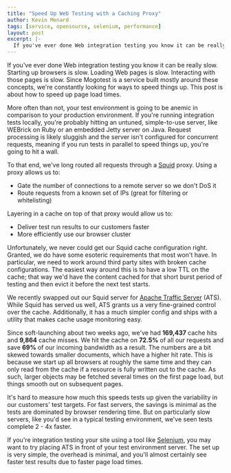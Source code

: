 ```yaml
---
title: "Speed Up Web Testing with a Caching Proxy"
author: Kevin Menard
tags: [service, opensource, selenium, performance]
layout: post
excerpt: |-
  If you've ever done Web integration testing you know it can be really slow.  Starting up browsers is slow.  Loading Web pages is slow.  Interacting with those pages is slow.  Since Mogotest is a service built mostly around these concepts, we're constantly looking for ways to speed things up.  This post is about how to speed up page load times.
---
```


If you've ever done Web integration testing you know it can be really slow.  Starting up browsers is slow.  Loading Web pages is slow.  Interacting with those pages is slow.  Since Mogotest is a service built mostly around these concepts, we're constantly looking for ways to speed things up.  This post is about how to speed up page load times.

More often than not, your test environment is going to be anemic in comparison to your production environment.  If you're running integration tests locally, you're probably hitting an untuned, simple-to-use server, like WEBrick on Ruby or an embedded Jetty server on Java.  Request processing is likely sluggish and the server isn't configured for concurrent requests, meaning if you run tests in parallel to speed things up, you're going to hit a wall.

To that end, we've long routed all requests through a [Squid](http://www.squid-cache.org/) proxy.  Using a proxy allows us to:

  * Gate the number of connections to a remote server so we don't DoS it
  * Route requests from a known set of IPs (great for filtering or whitelisting)

Layering in a cache on top of that proxy would allow us to:

  * Deliver test run results to our customers faster
  * More efficiently use our browser cluster

Unfortunately, we never could get our Squid cache configuration right.  Granted, we do have some esoteric requirements that most won't have.  In particular, we need to work around third party sites with broken cache configurations.  The easiest way around this is to have a low TTL on the cache; that way we'd have the content cached for that short burst period of testing and then evict it before the next test starts.

We recently swapped out our Squid server for [Apache Traffic Server](http://trafficserver.apache.org/) (ATS).  While Squid has served us well, ATS grants us a very fine-grained control over the cache.  Additionally, it has a much simpler config and ships with a utility that makes cache usage monitoring easy.

Since soft-launching about two weeks ago, we've had **169,437** cache hits and **9,864** cache misses.  We hit the cache on **72.5%** of all our requests and save **69%** of our incoming bandwidth as a result.  The numbers are a bit skewed towards smaller documents, which have a higher hit rate.  This is because we start up all browsers at roughly the same time and they can only read from the cache if a resource is fully written out to the cache.  As such, larger objects may be fetched several times on the first page load, but things smooth out on subsequent pages.

It's hard to measure how much this speeds tests up given the variability in our customers' test targets.  For fast servers, the savings is minimal as the tests are dominated by browser rendering time.  But on particularly slow servers, like you'd see in a typical testing environment, we've seen tests complete 2 - 4x faster.

If you're integration testing your site using a tool like [Selenium](http://seleniumhq.org/), you may want to try placing ATS in front of your test environment server.  The set up is very simple, the overhead is minimal, and you'll almost certainly see faster test results due to faster page load times.